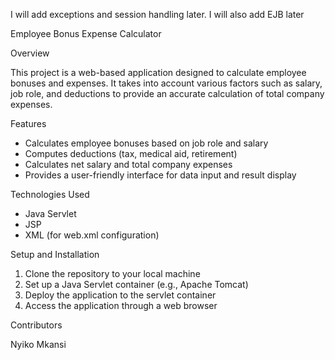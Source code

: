 I will add exceptions and session handling later. I will also add EJB later

Employee Bonus Expense Calculator

Overview

This project is a web-based application designed to calculate employee bonuses and expenses. It takes into account various factors such as salary, job role, and deductions to provide an accurate calculation of total company expenses.

Features

- Calculates employee bonuses based on job role and salary
- Computes deductions (tax, medical aid, retirement)
- Calculates net salary and total company expenses
- Provides a user-friendly interface for data input and result display

Technologies Used

- Java Servlet
- JSP
- XML (for web.xml configuration)

Setup and Installation

1. Clone the repository to your local machine
2. Set up a Java Servlet container (e.g., Apache Tomcat)
3. Deploy the application to the servlet container
4. Access the application through a web browser

Contributors

Nyiko Mkansi

 
